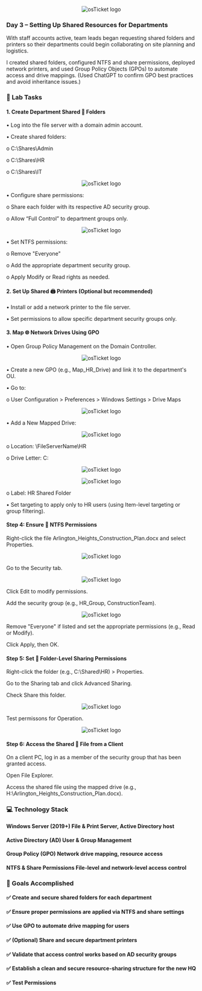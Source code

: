 <p align="center">
<img src="https://i.imgur.com/pqTjnLb.png" alt="osTicket logo"/>
</p>

### Day 3 – Setting Up Shared Resources for Departments

With staff accounts active, team leads began requesting shared folders and printers so their departments could begin collaborating on site planning and logistics.

I created shared folders, configured NTFS and share permissions, deployed network printers, and used Group Policy Objects (GPOs) to automate access and drive mappings. (Used ChatGPT to confirm GPO best practices and avoid inheritance issues.)

### 🧪 Lab Tasks
#### 1. Create Department Shared 📂 Folders

•	Log into the file server with a domain admin account.

•	Create shared folders:

  o	C:\Shares\Admin
  
  o	C:\Shares\HR
  
  o	C:\Shares\IT

   <p align="center">
<img src="https://i.imgur.com/s6as9fq.png" alt="osTicket logo"/>
</p>
  
•	Configure share permissions:

  o	Share each folder with its respective AD security group.
  
  o	Allow “Full Control” to department groups only.
  
  <p align="center">
<img src="https://i.imgur.com/jebIUl2.png" alt="osTicket logo"/>
</p>
  
  
•	Set NTFS permissions:

  o	Remove "Everyone"
  
  o	Add the appropriate department security group.
  
  o	Apply Modify or Read rights as needed.

#### 2. Set Up Shared 🖨️ Printers (Optional but recommended)
•	Install or add a network printer to the file server.

•	Set permissions to allow specific department security groups only.

#### 3. Map 🌐 Network Drives Using GPO

•	Open Group Policy Management on the Domain Controller.

<p align="center">
<img src="https://i.imgur.com/9b1GmW9.png" alt="osTicket logo"/>
</p>

•	Create a new GPO (e.g., Map_HR_Drive) and link it to the department's OU.

•	Go to:

  o	User Configuration > Preferences > Windows Settings > Drive Maps

<p align="center">
<img src="https://i.imgur.com/0Ix9lj8.png" alt="osTicket logo"/>
</p>

•	Add a New Mapped Drive:

<p align="center">
<img src="https://i.imgur.com/FxvnaE3.png" alt="osTicket logo"/>
</p>

  o	Location: \\FileServerName\HR

  o	Drive Letter: C:

<p align="center">
<img src="https://i.imgur.com/s6as9fq.png" alt="osTicket logo"/>
</p>

<p align="center">
<img src="https://i.imgur.com/ieiaVKs.png" alt="osTicket logo"/>
</p>

  o	Label: HR Shared Folder

•	Set targeting to apply only to HR users (using Item-level targeting or group filtering).

#### Step 4: Ensure 📂 NTFS Permissions
Right-click the file Arlington_Heights_Construction_Plan.docx and select Properties.

<p align="center">
<img src="https://i.imgur.com/1PaWAJ0.png" alt="osTicket logo"/>
</p>

Go to the Security tab.

<p align="center">
<img src="https://i.imgur.com/i065ylv.png" alt="osTicket logo"/>
</p>

Click Edit to modify permissions.

Add the security group (e.g., HR_Group, ConstructionTeam).

<p align="center">
<img src="https://i.imgur.com/WG1Cp1B.png" alt="osTicket logo"/>
</p>

Remove "Everyone" if listed and set the appropriate permissions (e.g., Read or Modify).

Click Apply, then OK.

#### Step 5: Set 📂 Folder-Level Sharing Permissions
Right-click the folder (e.g., C:\Shared\HR) > Properties.

Go to the Sharing tab and click Advanced Sharing.

Check Share this folder.

<p align="center">
<img src="https://i.imgur.com/siMvEbB.png" alt="osTicket logo"/>
</p>

Test permissons for Operation.

<p align="center">
<img src="https://i.imgur.com/4WXIjaK.png" alt="osTicket logo"/>
</p>

#### Step 6: Access the Shared 📂 File from a Client
On a client PC, log in as a member of the security group that has been granted access.

Open File Explorer.

Access the shared file using the mapped drive (e.g., H:\Arlington_Heights_Construction_Plan.docx).

### 💻 Technology Stack

#### Windows Server (2019+)	File & Print Server, Active Directory host

#### Active Directory (AD)	User & Group Management

#### Group Policy (GPO)	Network drive mapping, resource access

#### NTFS & Share Permissions	File-level and network-level access control

### 🎯 Goals Accomplished

#### ✅ Create and secure shared folders for each department

#### ✅ Ensure proper permissions are applied via NTFS and share settings

#### ✅ Use GPO to automate drive mapping for users

#### ✅ (Optional) Share and secure department printers

#### ✅ Validate that access control works based on AD security groups

#### ✅ Establish a clean and secure resource-sharing structure for the new HQ

#### ✅ Test Permissions
